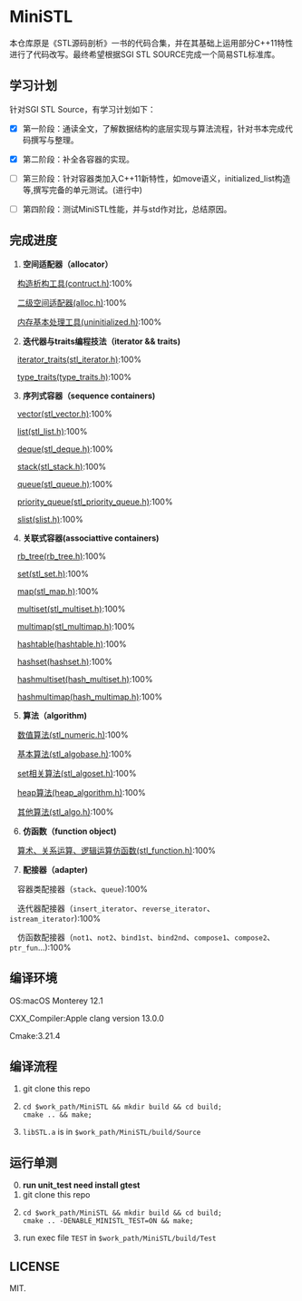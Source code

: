 MiniSTL
=======
本仓库原是《STL源码剖析》一书的代码合集，并在其基础上运用部分C++11特性进行了代码改写。最终希望根据SGI STL SOURCE完成一个简易STL标准库。

## 学习计划

针对SGI STL Source，有学习计划如下：

 - [x] 第一阶段：通读全文，了解数据结构的底层实现与算法流程，针对书本完成代码撰写与整理。
 - [x] 第二阶段：补全各容器的实现。
 - [ ] 第三阶段：针对容器类加入C++11新特性，如move语义，initialized_list构造等,撰写完备的单元测试。(进行中)
 - [ ] 第四阶段：测试MiniSTL性能，并与std作对比，总结原因。


## 完成进度

 1. **空间适配器（allocator）**

 &emsp;[构造析构工具(contruct.h)](https://github.com/zsmj2017/MiniSTL/blob/master/Source/Allocator/subAllocation/construct.h):100%  

 &emsp;[二级空间适配器(alloc.h)](https://github.com/zsmj2017/MiniSTL/blob/master/Source/Allocator/subAllocation/alloc.h):100%  

 &emsp;[内存基本处理工具(uninitialized.h)](https://github.com/zsmj2017/MiniSTL/blob/master/Source/Allocator/subAllocation/uninitialized.h):100%  

 2. **迭代器与traits编程技法（iterator && traits)**

 &emsp;[iterator_traits(stl_iterator.h)](https://github.com/zsmj2017/MiniSTL/blob/master/Source/Iterator/stl_iterator.h):100%  

 &emsp;[type_traits(type_traits.h)](https://github.com/zsmj2017/MiniSTL/blob/master/Source/Iterator/typeTraits.h):100%  

 3. **序列式容器（sequence containers)**

 &emsp;[vector(stl_vector.h)](https://github.com/zsmj2017/MiniSTL/blob/master/Source/SequenceContainers/Vector/stl_vector.h):100%  

 &emsp;[list(stl_list.h)](https://github.com/zsmj2017/MiniSTL/blob/master/Source/SequenceContainers/List/stl_list.h):100%   

 &emsp;[deque(stl_deque.h)](https://github.com/zsmj2017/MiniSTL/blob/master/Source/SequenceContainers/Deque/stl_deque.h):100%  

 &emsp;[stack(stl_stack.h)](https://github.com/zsmj2017/MiniSTL/blob/master/Source/SequenceContainers/Stack/stl_stack.h):100%  

 &emsp;[queue(stl_queue.h)](https://github.com/zsmj2017/MiniSTL/blob/master/Source/SequenceContainers/Queue/stl_queue.h):100%   

 &emsp;[priority_queue(stl_priority_queue.h)](https://github.com/zsmj2017/MiniSTL/blob/master/Source/SequenceContainers/PriorityQueue/stl_priority_queue.h):100%  

 &emsp;[slist(slist.h)](https://github.com/zsmj2017/MiniSTL/blob/master/Source/SequenceContainers/Slist/slist.h):100%  

 4. **关联式容器(associattive containers)**

 &emsp;[rb_tree(rb_tree.h)](https://github.com/zsmj2017/MiniSTL/blob/master/Source/AssociativeContainers/RB-Tree/rb_tree.h):100%  

 &emsp;[set(stl_set.h)](https://github.com/zsmj2017/MiniSTL/blob/master/Source/AssociativeContainers/Set/stl_set.h):100%  

 &emsp;[map(stl_map.h)](https://github.com/zsmj2017/MiniSTL/blob/master/Source/AssociativeContainers/Map/stl_map.h):100%  

 &emsp;[multiset(stl_multiset.h)](https://github.com/zsmj2017/MiniSTL/blob/master/Source/AssociativeContainers/Mutiset/stl_mutiset.h):100%  

 &emsp;[multimap(stl_multimap.h)](https://github.com/zsmj2017/MiniSTL/blob/master/Source/AssociativeContainers/Mutimap/stl_mutimap.h):100%  

 &emsp;[hashtable(hashtable.h)](https://github.com/zsmj2017/MiniSTL/blob/master/Source/AssociativeContainers/Hashmap/hash_map.h):100%  

 &emsp;[hashset(hashset.h)](https://github.com/zsmj2017/MiniSTL/blob/master/Source/AssociativeContainers/Hashset/hash_set.h):100%  

 &emsp;[hashmultiset(hash_multiset.h)](https://github.com/zsmj2017/MiniSTL/blob/master/Source/AssociativeContainers/HashMultiset/hash_multiset.h):100%  

 &emsp;[hashmultimap(hash_multimap.h)](https://github.com/zsmj2017/MiniSTL/blob/master/Source/AssociativeContainers/HashMultiset/hash_multimap.h):100%  

 5. **算法（algorithm)**

 &emsp;[数值算法(stl_numeric.h)](https://github.com/zsmj2017/MiniSTL/blob/master/Source/Algorithms/numeric/stl_numeric.h):100%  

 &emsp;[基本算法(stl_algobase.h)](https://github.com/zsmj2017/MiniSTL/blob/master/Source/Algorithms/algobase/stl_algobase.h):100%  

 &emsp;[set相关算法(stl_algoset.h)](https://github.com/zsmj2017/MiniSTL/blob/master/Source/Algorithms/algoset/stl_algoset.h):100%  

 &emsp;[heap算法(heap_algorithm.h)](https://github.com/zsmj2017/MiniSTL/blob/master/Source/Algorithms/heap/heap_algorithm.h):100% 

 &emsp;[其他算法(stl_algo.h)](https://github.com/zsmj2017/MiniSTL/blob/master/Source/Algorithms/algo/stl_algo.h):100%  

 6. **仿函数（function object)**

 &emsp;[算术、关系运算、逻辑运算仿函数(stl_function.h)](https://github.com/zsmj2017/MiniSTL/blob/master/Source/Function/stl_function.h):100%

 7. **配接器（adapter)**

 &emsp;容器类配接器（`stack`、`queue`):100%  

 &emsp;迭代器配接器（`insert_iterator`、`reverse_iterator`、`istream_iterator`):100%  

 &emsp;仿函数配接器（`not1`、`not2`、`bind1st`、`bind2nd`、`compose1`、`compose2`、`ptr_fun`...):100%

## 编译环境

OS:macOS Monterey 12.1

CXX_Compiler:Apple clang version 13.0.0

Cmake:3.21.4

## 编译流程

1. git clone this repo
2. ```shell
   cd $work_path/MiniSTL && mkdir build && cd build;
   cmake .. && make;
   ```
3. `libSTL.a` is in `$work_path/MiniSTL/build/Source`

## 运行单测

0. **run unit_test need install gtest**
1. git clone this repo
2. ```shell
   cd $work_path/MiniSTL && mkdir build && cd build;
   cmake .. -DENABLE_MINISTL_TEST=ON && make;
   ```
3. run exec file `TEST` in `$work_path/MiniSTL/build/Test` 

## LICENSE

MIT.

